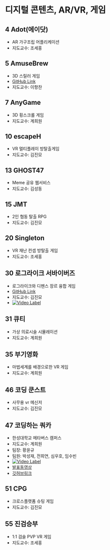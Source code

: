 # 디지털 콘텐츠, AR/VR, 게임

## 4 Adot(에이닷)
- AR 가구조립 어플리케이션
- 지도교수: 조세홍
## 5 AmuseBrew
- 3D 스릴러 게임 
- [GitHub Link](https://github.com/joowonlee780/AmuseBrew)
- 지도교수: 이항찬
## 7 AnyGame
- 3D 횡스크롤 게임 
- 지도교수: 계희원
## 10 escapeH
- VR 멀티플레이 방탈출게임 
- 지도교수: 김진모
## 13 GHOST47
- Meme 공유 웹서비스 
- 지도교수: 김성동
## 15 JMT
- 2인 협동 탈출 RPG 
- 지도교수: 김진모
## 20 Singleton
- VR 재난 컨셉 방탈출 게임 
- 지도교수: 조세홍
## 30 로그라이크 서바이버즈
- 로그라이크와 디펜스 장르 융합 게임 
- [GitHub Link](https://github.com/qhsgho/Team-Roguelike-Survivors)
- 지도교수: 김진모
- [![Video Label](https://img.youtube.com/vi/3O8_nf3D6kE/0.jpg)](https://www.youtube.com/watch?v=3O8_nf3D6kE)
## 31 큐티
- 가상 의료시술 시뮬레이션 
- 지도교수: 계희원
## 35 부기영화
-  마법세계를 배경으로한 VR 게임 
-  지도교수: 계희원
## 46 코딩 쿤스트
- 사무용 vr 메신저 
- 지도교수: 김진모
## 47 코딩하는 쿼카
- 한성대학교 메타버스 캠퍼스 
- 지도교수: 계희원
- 팀장: 황윤규
- 팀원: 박성재, 전희연, 심우호, 임수빈
- [![Video Label](https://img.youtube.com/vi/7eomOVaag4c/0.jpg)](https://www.youtube.com/watch?v=7eomOVaag4c)
- [발표동영상](https://www.youtube.com/watch?v=7eomOVaag4c)
- [깃허브링크](https://github.com/Hwang-YoonGyu/HSU_On_by_Unity)
## 51 CPG
- 크로스플랫폼 슈팅 게임 
- 지도교수: 김진모
## 55 진검승부
- 1:1 검술 PVP VR 게임 
- 지도교수: 조세홍
